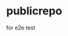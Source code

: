 # publicrepo
for e2e test








































































































































































































































































































































































































































































































































































































































































































































































































































































































































































































































































































































